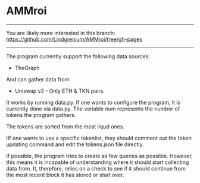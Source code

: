 # AMMroi

---

You are likely more interested in this branch: https://github.com/Lindgrenium/AMMroi/tree/gh-pages

---
The program currently support the following data sources:
- TheGraph

And can gather data from:
- Uniswap v2 - Only ETH & TKN pairs.

It works by running data.py. If one wants to configure the program, it is currently done via data.py. The variable num represents the number of tokens the program gathers. 

The tokens are sorted from the most liqud ones. 

IIf one wants to use a specific tokenlist, they should comment out the token updating command and edit the tokens.json file directly.


If possible, the program tries to create as few queries as possible. However, this means it is incapable of understanding where it should start collecting data from. It, therefore, relies on a check to see if it should continue from the most recent block it has stored or start over.
